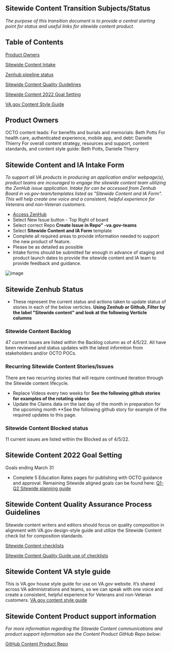 ## Sitewide Content Transition Subjects/Status
_The purpose of this transition document is to provide a central starting point for status and useful links for sitewide content product._

## Table of Contents
[Product Owners](#Product-Owners)

[Sitewide Content Intake](#Sitewide-Content-and-IA-Intake-Form)

[Zenhub pipeline status](#Sitewide-Zenhub-Status)

[Sitewide Content Quality Guidelines](#Sitewide-Content-Quality-Assurance-process-guidelines)

[Sitewide Content 2022 Goal Setting](#Sitewide-Content-2022-Goal-Setting)

[VA.gov Content Style Guide](#Sitewide-Content-VA-style-guide)

## Product Owners
OCTO content leads:
  For benefits and burials and memorials: Beth Potts
  For health care, authenticated experience, mobile app, and debt: Danielle Thierry
  For overall content strategy, resources and support, content standards, and content style guide: Beth Potts, Danielle Thierry



## Sitewide Content and IA Intake Form
_To support all VA products in producing an application and/or webpage(s), product teams are incouraged to engage the sitewide content team utilizing the ZenHub issue application. Intake for can be accessed from Zenhub Board in va.gov-team/templates listed as "Sitewide Content and IA Form".  This will help create one voice and a consistent, helpful experience for Veterans and non-Veteran customers._ 
- [Access ZenHub](https://app.zenhub.com/workspaces/vft-59c95ae5fda7577a9b3184f8/board?)
- Select New Issue button - Top Right of board
- Select correct Repo **Create Issue in Repo" -va.gov-teams**
- Select **Sitewide Content and IA Form** template
- Complete all required areas to provide information needed to support the new product of feature.
- Please be as detailed as possible
- Intake forms should be submitted far enough in advance of staging and product launch dates to provide the sitewide content and IA team to provide feedback and guidance.

![image](https://user-images.githubusercontent.com/56848714/160488085-c7a8ab79-a766-4d8d-b7e6-cdcb2b78e039.png)



## Sitewide Zenhub Status
- These represent the current status and actions taken to update status of stories in each of the below verticles.
**Using Zenhub or Github, Filter by the label "Sitewide content" and look at the following Verticle columns**

### Sitewide Content Backlog
47 current issues are listed within the Backlog column as of 4/5/22.  All have been reviewed and status updates with the latest informtion from stakeholders and/or OCTO POCs.

### Recurring Sitewide Content Stories/Issues 
There are two recurring stories that will require continued iteration through the Sitewide content lifecycle.
- Replace Videos every two weeks for 
**See the following github stories for examples of the rotating videos**
- Update the Claims data on the last day of the month in preparation for the upcoming month
**See the following github story for example of the required updates to this page.

### Sitewide Content Blocked status
11 current issues are listed within the Blocked as of 4/5/22.  


## Sitewide Content 2022 Goal Setting
Goals ending March 31
- Complete 5 Education Rates pages for publishing with OCTO guidance and approval.
Remaining Sitewide aligned goals can be found here:
[Q1-Q2 Sitewide planning guide](https://app.mural.co/t/gciobrainstorms7927/m/gciobrainstorms7927/1643313080156/781a4a764e288b99d77196b7eef27df941b71377?sender=ufc17f78564954e1fa7592672)

## Sitewide Content Quality Assurance Process Guidelines
Sitewide content writers and editors should focus on quality composition in alignment with VA.gov design-style guide and utilize the Sitewide Content check list for composition standards.

[Sitewide Content checklists](https://github.com/department-of-veterans-affairs/va.gov-team/tree/master/teams/vsa/teams/sitewide-content/checklists)

[Sitewide Content Quality Guide use of checklists](https://github.com/department-of-veterans-affairs/va.gov-team/blob/master/teams/vsa/teams/sitewide-content/checklists/quality_guidelines_for_Checklists.md)


## Sitewide Content VA style guide
This is VA.gov house style guide for use on VA.gov website. It’s shared across VA administrations and teams, so we can speak with one voice and create a consistent, helpful experience for Veterans and non-Veteran customers. 
[VA.gov content style guide](https://design.va.gov/content-style-guide/)

## Sitewide Content Product support information
_For more information regarding the Sitewide Content communications and product support information see the Content Product GitHub Repo below:_

[GitHub Content Product Repo](https://github.com/department-of-veterans-affairs/va.gov-team/tree/master/products/content)
